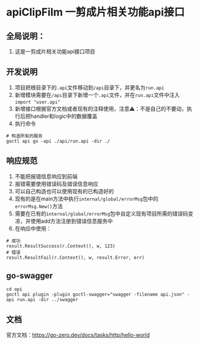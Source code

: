 # apiClipFilm 一剪成片相关功能api接口


## 全局说明：

1. 这是一剪成片相关功能api接口项目


## 开发说明

1. 项目把根目录下的`.api`文件移动到`/api`目录下，并更名为`run.api`
2. 新增模块需要在`/api`目录下新增一个`.api`文件，并在`run.api`文件中注入`import "user.api"`
3. 新增接口根据官方文档或者现有的注释使用，注意⚠️：不是自己的不要动，执行后把handler和logic中的数据覆盖
4. 执行命令
```shell
# 构造所有的服务
goctl api go -api ./api/run.api -dir ./
```

## 响应规范

1. 不能把报错信息响应到前端
2. 报错需要使用错误码及错误信息响应
3. 可以自己构造也可以使用现有的已构造好的
4. 现有的是在main方法中执行`internal/global/errorMsg`包中的`errorMsg.New()`方法
5. 需要在已有的`internal/global/errorMsg`包中自定义现有项目所需的错误码变凉，并使用add方法注册到错误信息服务中
6. 在响应中使用：
```shell
# 成功
result.ResultSuccess(r.Context(), w, 123)
# 错误
result.ResultFail(r.Context(), w, result.Error, err)
```

## go-swagger

```shell
cd api
goctl api plugin -plugin goctl-swagger="swagger -filename api.json" -api run.api -dir ../swagger
```


## 文档

官方文档：https://go-zero.dev/docs/tasks/http/hello-world


